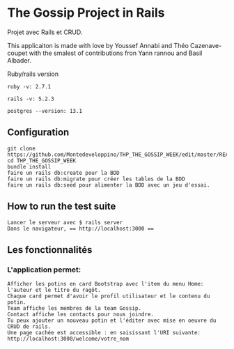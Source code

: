 
<h1>The Gossip Project in Rails</h1>

Projet avec Rails et CRUD.

This applicaiton is made with love by Youssef Annabi and Théo Cazenave-coupet with the smalest of contributions fron Yann rannou and Basil Albader.

Ruby/rails version

    ruby -v: 2.7.1

    rails -v: 5.2.3

    postgres --version: 13.1

<h2>Configuration</h2>

    git clone https://github.com/Montedeveloppino/THP_THE_GOSSIP_WEEK/edit/master/README.md
    cd THP_THE_GOSSIP_WEEK
    bundle install
    faire un rails db:create pour la BDD
    faire un rails db:migrate pour créer les tables de la BDD
    faire un rails db:seed pour alimenter la BDD avec un jeu d'essai.

<h2>How to run the test suite</h2>

    Lancer le serveur avec $ rails server
    Dans le navigateur, == http://localhost:3000 ==

<h2>Les fonctionnalités</h2>

<h3>L'application permet:</h3>

    Afficher les potins en card Bootstrap avec l'item du menu Home: l'auteur et le titre du ragôt. 
    Chaque card permet d'avoir le profil utilisateur et le contenu du potin.
    Team affiche les membres de la team Gossip.
    Contact affiche les contacts pour nous joindre.
    Tu peux ajouter un nouveau potin et l'éditer avec mise en oeuvre du CRUD de rails.
    Une page cachée est accessible : en saisissant l'URI suivante: http://localhost:3000/welcome/votre_nom

